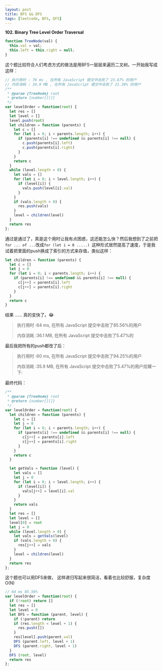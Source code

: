 ```yaml
---
layout: post
title: BFS && DFS
tags: [leetcode, BFS, DFS]
---
```


**102. Binary Tree Level Order Traversal**

```js
function TreeNode(val) {
  this.val = val;
  this.left = this.right = null;
}
```

这个题比较符合人们考虑方式的做法是用BFS一层层来遍历二叉树。一开始我写成这样：

```js
// 执行用时 : 76 ms , 在所有 JavaScript 提交中击败了 23.67% 的用户
// 内存消耗 : 34.9 MB , 在所有 JavaScript 提交中击败了 21.39% 的用户
/**
 * @param {TreeNode} root
 * @return {number[][]}
 */
var levelOrder = function(root) {
  let res = []
  let level = []
  level.push(root)
  let children = function (parents) {
    let c = []
    for (let i = 0; i < parents.length; i++) {
      if (parents[i] !== undefined && parents[i] !== null) {
        c.push(parents[i].left)
        c.push(parents[i].right)
      }
    }
    return c
  }
  while (level.length > 0) {
    let vals = []
    for (let i = 0; i < level.length; i++) {
      if (level[i]) {
        vals.push(level[i].val)
      }
    }
    if (vals.length > 0) {
      res.push(vals)
    }
    level = children(level)
  }
  return res
};
```

通过是通过了，真是这个用时让我有点困惑，这还能怎么快？然后我想到了之前把`for ... of ...`改成`for (let i = 0 .....) `这种形式居然提高了速度，于是我试着把里面的push换成了索引的方式来存值，类似这样：

```js
let children = function (parents) {
  let c = []
  let j = 0
  for (let i = 0; i < parents.length; i++) {
    if (parents[i] !== undefined && parents[i] !== null) {
      c[j++] = parents[i].left
      c[j++] = parents[i].right
    }
  }
  return c
}
```

结果 …… 真的变快了。😂

> 执行用时 :64 ms, 在所有 JavaScript 提交中击败了85.56%的用户
>
> 内存消耗 :36.1 MB, 在所有 JavaScript 提交中击败了5.47%的

最后我把所有的push都改了后：

>执行用时 :60 ms, 在所有 JavaScript 提交中击败了94.25%的用户
>
>内存消耗 :35.9 MB, 在所有 JavaScript 提交中击败了5.47%的用户炫耀一下:

最终代码：

```js
/**
 * @param {TreeNode} root
 * @return {number[][]}
 */
var levelOrder = function(root) {
  let children = function (parents) {
    let c = []
    let j = 0
    for (let i = 0; i < parents.length; i++) {
      if (parents[i] !== undefined && parents[i] !== null) {
        c[j++] = parents[i].left
        c[j++] = parents[i].right
      }
    }
    return c
  }

  let getVals = function (level) {
    let vals = []
    let j = 0
    for (let i = 0; i < level.length; i++) {
      if (level[i]) {
        vals[j++] = level[i].val
      }
    }
    return vals
  }
  let res = []
  let level = []
  level[0] = root
  let j = 0
  while (level.length > 0) {
    let vals = getVals(level)
    if (vals.length > 0) {
      res[j++] = vals
    }
    level = children(level)
  }
  return res
};
```

这个题也可以用DFS来做， 这样递归写起来很简洁，看着也比较舒服，复杂度O(N)

```js
// 64 ms 85.56%
var levelOrder = function(root) {
  if (!root) return []
  let res = []
  let level = 0
  let DFS = function (parent, level) {
    if (!parent) return
    if (res.length < level + 1) {
      res.push([])
    }
    res[level].push(parent.val)
    DFS (parent.left, level + 1)
    DFS (parent.right, level + 1)
  }
  DFS (root, level)
  return res
};
```

